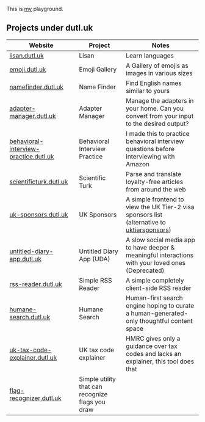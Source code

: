This is [my](https://cemrekarakas.com) playground.

## Projects under dutl.uk

| Website | Project | Notes |
| -                                           | -             | - |
| [lisan.dutl.uk](https://lisan.dutl.uk)      | Lisan         | Learn languages
| [emoji.dutl.uk](https://emoji.dutl.uk)      | Emoji Gallery | A Gallery of emojis as images in various sizes 
| [namefinder.dutl.uk](https://namefinder.dutl.uk) | Name Finder   | Find English names similar to yours
| [adapter-manager.dutl.uk](https://adapter-manager.dutl.uk) | Adapter Manager | Manage the adapters in your home. Can you convert from your input to the desired output?
| [behavioral-interview-practice.dutl.uk](https://behavioral-interview-practice.dutl.uk) | Behavioral Interview Practice | I made this to practice behavioral interview questions before interviewing with Amazon
| [scientificturk.dutl.uk](https://scientificturk.dutl.uk) | Scientific Turk | Parse and translate loyalty-free articles from around the web
| [uk-sponsors.dutl.uk](https://uk-sponsors.dutl.uk) | UK Sponsors | A simple frontend to view the UK Tier-2 visa sponsors list (alternative to [uktiersponsors](https://uktiersponsors.co.uk/))
| [untitled-diary-app.dutl.uk](#) | Untitled Diary App (UDA) | A slow social media app to have deeper & meaningful interactions with your loved ones (Deprecated)
| [rss-reader.dutl.uk](https://rss-reader.dutl.uk) | Simple RSS Reader | A simple completely client-side RSS reader
| [humane-search.dutl.uk](https://humane-search.dutl.uk) | Humane Search | Human-first search engine hoping to curate a human-generated-only thoughtful content space
| [uk-tax-code-explainer.dutl.uk](https://uk-tax-code-explainer.dutl.uk/) | UK tax code explainer | HMRC gives only a guidance over tax codes and lacks an explainer, this tool does that
| [flag-recognizer,dutl.uk](https://flag-recognizer.dutl.uk/) | Simple utility that can recognize flags you draw


<style>
body {
  background-image: url(https://i.ibb.co/K0JCmnr/dutluk-transparent.png);
  background-size: cover;
  height: 100vh;
}
.markdown-body {
  font-weight: 200;
  background-color: #FFFFFFAA;
  padding: 2em;
  border-radius: 1em;
}
</style>
